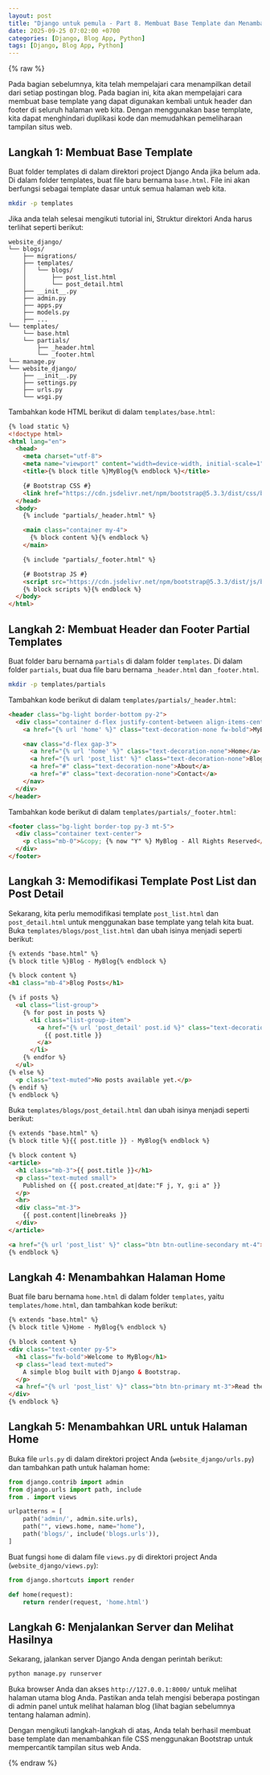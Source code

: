 ```yaml
---
layout: post
title: "Django untuk pemula - Part 8. Membuat Base Template dan Menambahkan Bootstrap CSS"
date: 2025-09-25 07:02:00 +0700
categories: [Django, Blog App, Python]
tags: [Django, Blog App, Python]
---
```

{% raw %}

Pada bagian sebelumnya, kita telah mempelajari cara menampilkan detail dari setiap postingan blog. Pada bagian ini, kita akan mempelajari cara membuat base template yang dapat digunakan kembali untuk header dan footer di seluruh halaman web kita. Dengan menggunakan base template, kita dapat menghindari duplikasi kode dan memudahkan pemeliharaan tampilan situs web.
## Langkah 1: Membuat Base Template
Buat folder templates di dalam direktori project Django Anda jika belum ada. Di dalam folder templates, buat file baru bernama `base.html`. File ini akan berfungsi sebagai template dasar untuk semua halaman web kita.

```bash
mkdir -p templates
```

Jika anda telah selesai mengikuti tutorial ini, Struktur direktori Anda harus terlihat seperti berikut:
```
website_django/
└── blogs/
    ├── migrations/
    ├── templates/
    │   └── blogs/
    │       ├── post_list.html
    │       └── post_detail.html
    ├── __init__.py
    ├── admin.py
    ├── apps.py
    ├── models.py
    ├── ...
└── templates/
    └── base.html
    └── partials/
        ├── _header.html
        └── _footer.html
└── manage.py
└── website_django/
    ├── __init__.py
    ├── settings.py
    ├── urls.py
    └── wsgi.py
```
Tambahkan kode HTML berikut di dalam `templates/base.html`:
```html
{% load static %}
<!doctype html>
<html lang="en">
  <head>
    <meta charset="utf-8">
    <meta name="viewport" content="width=device-width, initial-scale=1">
    <title>{% block title %}MyBlog{% endblock %}</title>

    {# Bootstrap CSS #}
    <link href="https://cdn.jsdelivr.net/npm/bootstrap@5.3.3/dist/css/bootstrap.min.css" rel="stylesheet">
  </head>
  <body>
    {% include "partials/_header.html" %}

    <main class="container my-4">
      {% block content %}{% endblock %}
    </main>

    {% include "partials/_footer.html" %}

    {# Bootstrap JS #}
    <script src="https://cdn.jsdelivr.net/npm/bootstrap@5.3.3/dist/js/bootstrap.bundle.min.js"></script>
    {% block scripts %}{% endblock %}
  </body>
</html>
```
## Langkah 2: Membuat Header dan Footer Partial Templates
Buat folder baru bernama `partials` di dalam folder `templates`. Di dalam folder `partials`, buat dua file baru bernama `_header.html` dan `_footer.html`.
```bash
mkdir -p templates/partials
```
Tambahkan kode berikut di dalam `templates/partials/_header.html`:
```html
<header class="bg-light border-bottom py-2">
  <div class="container d-flex justify-content-between align-items-center">
    <a href="{% url 'home' %}" class="text-decoration-none fw-bold">MyBlog</a>

    <nav class="d-flex gap-3">
      <a href="{% url 'home' %}" class="text-decoration-none">Home</a>
      <a href="{% url 'post_list' %}" class="text-decoration-none">Blog</a>
      <a href="#" class="text-decoration-none">About</a>
      <a href="#" class="text-decoration-none">Contact</a>
    </nav>
  </div>
</header>
```

Tambahkan kode berikut di dalam `templates/partials/_footer.html`:
```html
<footer class="bg-light border-top py-3 mt-5">
  <div class="container text-center">
    <p class="mb-0">&copy; {% now "Y" %} MyBlog - All Rights Reserved</p>
  </div>
</footer>
```
## Langkah 3: Memodifikasi Template Post List dan Post Detail
Sekarang, kita perlu memodifikasi template `post_list.html` dan `post_detail.html` untuk menggunakan base template yang telah kita buat. Buka `templates/blogs/post_list.html` dan ubah isinya menjadi seperti berikut:
```html
{% extends "base.html" %}
{% block title %}Blog - MyBlog{% endblock %}

{% block content %}
<h1 class="mb-4">Blog Posts</h1>

{% if posts %}
  <ul class="list-group">
    {% for post in posts %}
      <li class="list-group-item">
        <a href="{% url 'post_detail' post.id %}" class="text-decoration-none">
          {{ post.title }}
        </a>
      </li>
    {% endfor %}
  </ul>
{% else %}
  <p class="text-muted">No posts available yet.</p>
{% endif %}
{% endblock %}
```

Buka `templates/blogs/post_detail.html` dan ubah isinya menjadi seperti berikut:
```html
{% extends "base.html" %}
{% block title %}{{ post.title }} - MyBlog{% endblock %}

{% block content %}
<article>
  <h1 class="mb-3">{{ post.title }}</h1>
  <p class="text-muted small">
    Published on {{ post.created_at|date:"F j, Y, g:i a" }}
  </p>
  <hr>
  <div class="mt-3">
    {{ post.content|linebreaks }}
  </div>
</article>

<a href="{% url 'post_list' %}" class="btn btn-outline-secondary mt-4">← Back to Blog</a>
{% endblock %}
```
## Langkah 4: Menambahkan Halaman Home
Buat file baru bernama `home.html` di dalam folder `templates`, yaitu `templates/home.html`, dan tambahkan kode berikut:
```html
{% extends "base.html" %}
{% block title %}Home - MyBlog{% endblock %}

{% block content %}
<div class="text-center py-5">
  <h1 class="fw-bold">Welcome to MyBlog</h1>
  <p class="lead text-muted">
    A simple blog built with Django & Bootstrap.
  </p>
  <a href="{% url 'post_list' %}" class="btn btn-primary mt-3">Read the Blog</a>
</div>
{% endblock %}
```
## Langkah 5: Menambahkan URL untuk Halaman Home
Buka file `urls.py` di dalam direktori project Anda (`website_django/urls.py`) dan tambahkan path untuk halaman home:
```python
from django.contrib import admin
from django.urls import path, include
from . import views

urlpatterns = [
    path('admin/', admin.site.urls),
    path("", views.home, name="home"),
    path('blogs/', include('blogs.urls')),
]
```
Buat fungsi `home` di dalam file `views.py` di direktori project Anda (`website_django/views.py`):
```python
from django.shortcuts import render

def home(request):
    return render(request, 'home.html')
```
## Langkah 6: Menjalankan Server dan Melihat Hasilnya
Sekarang, jalankan server Django Anda dengan perintah berikut:
```bash
python manage.py runserver
```
Buka browser Anda dan akses `http://127.0.0.1:8000/` untuk melihat halaman utama blog Anda. Pastikan anda telah mengisi beberapa postingan di admin panel untuk melihat halaman blog (lihat bagian sebelumnya tentang halaman admin).

Dengan mengikuti langkah-langkah di atas, Anda telah berhasil membuat base template dan menambahkan file CSS menggunakan Bootstrap untuk mempercantik tampilan situs web Anda.

{% endraw %}
